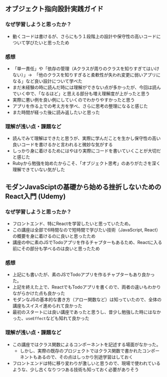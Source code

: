 ## オブジェクト指向設計実践ガイド

### なぜ学習しようと思ったか？

* 動くコードは書けるが、さらにもう１段階上の設計や保守性の高いコードについて学びたいと思ったため

### 感想

* 「単一責任」や「依存の管理（Aクラスが周りのクラスを知りすぎてはいけない）」→　「他のクラスを知りすぎると柔軟性が失われ変更に弱いアプリになる」など良い設計について学べた
* まだ未経験の時に読んだ時には理解ができない点が多かったが、今回は読んでいく中で、「なるほど」と思える部分も増え理解度が上がったと思う
* 実際に悪い例を良い例にしていくのでわかりやすかったと思う
* アプリを作る上での考え方を学べ、さらに思考の整理になると感じた
* また時間が経った後に読み返したいと思った

### 理解が浅い点・課題など

* 読んでみて理解はできたと思うが、実際に学んだことを生かし保守性の高い良いコードを書けるかと言われると微妙な気がする
* しっかり身に着けるためにはやはり実際にコードを書いていくことが大切だと感じた
* Rubyから勉強を始めたからこそ、「オブジェクト思考」のありがたさを深く理解できていない気がした

## モダンJavaSciptの基礎から始める挫折しないためのReact入門 (Udemy)

### なぜ学習しようと思ったか？

* フロントエンド、特にReactを学習したいと思っていたため。
* この講座は全部で6時間なので短時間で学びたい技術（JavaScript, React）の概要を身に着けるのに良いと思ったため
* 講座の中に素のJSでTodoアプリを作るチャプターもあるため、Reactに入る前にその部分も学べるのは良いと思ったため

### 感想

* 上記にも書いたが、素のJSでTodoアプリを作るチャプターもあり良かった。
* 上記を終えた上で、ReactでもTodoアプリを書くので、両者の違いもわかりながらかけた点も良かった
* モダンなJSの基本的な書き方（アロー関数など）は知っていたので、全体の講座もスイスイ進められて良かった
* 最初のスタートには良い講座であったと思うし、昔少し勉強した時にはなかった、`useEffect`なども知れて良かった

### 理解が浅い点・課題など

* この講座ではクラス関数によるコンポーネントを記述する場面がなかった。
    * しかし、実際の既存のプロジェクトではクラス関数で書かれたコンポーネントもあるので、その点はしっかり別途学習はしておく
* フロントエンドは特に移り変わりが激しいと思うので、現場で使われているような、少し古くなりつつある技術も知っておく必要がありそう
